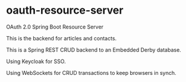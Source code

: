# oauth-resource-server
OAuth 2.0 Spring Boot Resource Server

This is the backend for articles and contacts.

This is a Spring REST CRUD backend to an Embedded Derby database.

Using Keycloak for SSO.

Using WebSockets for CRUD transactions to keep browsers in synch.

